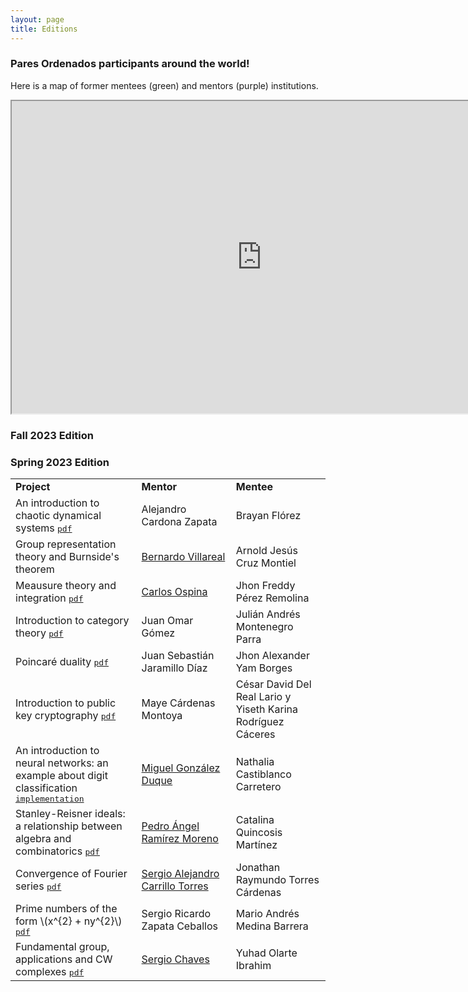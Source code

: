 ```yaml
---
layout: page
title: Editions
---
```


### Pares Ordenados participants around the world! 

Here is a map of former mentees (green) and mentors (purple) institutions.

<div class="google-map">
<p align="center">
<iframe src="https://www.google.com/maps/d/u/3/embed?mid=10fk_iE0reDMM932k9EpuC34nK0z5z04&ehbc=2E312F" 
width="800" height="500"></iframe>
</p>
</div>

### Fall 2023 Edition

### Spring 2023 Edition
<p align="center">
<table style="width:100%">
  <tr>
    <td style="width:40%"><strong>Project</strong></td>
    <td style="width:30%"><strong>Mentor</strong></td>
    <td><strong>Mentee</strong></td>
  </tr>
  <tr>
    <td>An introduction to chaotic dynamical systems 
      <a href="https://ninyam.github.io/paresordenados/edicionP23/(Alejandro,BrayanF).pdf"><tt>pdf</tt></a>
    </td>
    <td>Alejandro Cardona Zapata</td>
    <td>Brayan Flórez</td>
  </tr>
  <tr>
    <td>Group representation theory and Burnside's theorem</td>
    <td><a href="https://www.matem.unam.mx/~villarreal/">Bernardo Villareal</a></td>
    <td>Arnold Jesús Cruz Montiel</td>
  </tr>
  <tr>
    <td>Meausure theory and integration 
      <a href="https://ninyam.github.io/paresordenados/edicionP23/(Carlos,Jhon%20Freddy).pdf"><tt>pdf</tt></a>
    </td>
    <td><a href="https://www.math.utah.edu/~ospina/">Carlos Ospina</a></td>
    <td>Jhon Freddy Pérez Remolina</td>
  </tr>
  <tr>
    <td>Introduction to category theory 
      <a href="https://ninyam.github.io/paresordenados/edicionP23/(Juan%20Omar,Julian%20Andres).pdf"><tt>pdf</tt></a>
    </td>
    <td>Juan Omar Gómez</td>
    <td>Julián Andrés Montenegro Parra</td>
  </tr>
  <tr>
    <td>Poincaré duality
      <a href="https://ninyam.github.io/paresordenados/edicionP23/(Juan%20Sebastian,Jhon%20Alexander).pdf"><tt>pdf</tt></a>
    </td>
    <td>Juan Sebastián Jaramillo Díaz</td>
    <td>Jhon Alexander Yam Borges</td>
  </tr>
  <tr>
    <td>Introduction to public key cryptography
      <a href="https://ninyam.github.io/paresordenados/edicionP23/(Maye,Cesar+Yiseth).pdf"><tt>pdf</tt></a>
    </td>
    <td>Maye Cárdenas Montoya</td>
    <td>César David Del Real Lario y Yiseth Karina Rodríguez Cáceres</td>
  </tr>
  <tr>
    <td>An introduction to neural networks: an example about digit classification
      <a href="https://github.com/nathalia1128/pares_ordenados_2"><tt>implementation</tt></a>
    </td>
    <td><a href="https://www.miguelgondu.com/about/">Miguel González Duque</a></td>
    <td>Nathalia Castiblanco Carretero</td>
  </tr>
  <tr>
    <td>Stanley-Reisner ideals: a relationship between algebra and combinatorics
      <a href="https://ninyam.github.io/paresordenados/edicionP23/(Pedro,Catalina).pdf"><tt>pdf</tt></a>
    </td>
    <td><a href="https://sites.google.com/cimat.mx/pedro-ramirez-moreno/home-page">Pedro Ángel Ramírez Moreno</a></td>
    <td>Catalina Quincosis Martínez</td>
  </tr>
  <tr>
    <td>Convergence of Fourier series 
      <a href="https://ninyam.github.io/paresordenados/edicionP23/(Sergio%20Alejandro,Jonathan%20Raymundo).pdf"><tt>pdf</tt></a>
    </td>
    <td><a href="https://sergiocarrillo3026.wixsite.com/scarrillomath">Sergio Alejandro Carrillo Torres</a></td>
    <td>Jonathan Raymundo Torres Cárdenas</td>
  </tr>
  <tr>
    <td>Prime numbers of the form \(x^{2} + ny^{2}\) 
      <a href="https://ninyam.github.io/paresordenados/edicionP23/(Sergio%20Ricardo,Mario%20Andres).pdf"><tt>pdf</tt></a>
    </td>
    <td>Sergio Ricardo Zapata Ceballos</td>
    <td>Mario Andrés Medina Barrera</td>
  </tr>
  <tr>
    <td>Fundamental group, applications and CW complexes 
      <a href="https://ninyam.github.io/paresordenados/edicionP23/(Sergio,Yuhad).pdf"><tt>pdf</tt></a>
    </td>
    <td><a href="https://schavesr.com/">Sergio Chaves</a></td>
    <td>Yuhad Olarte Ibrahim</td>
  </tr>
</table>
</p>